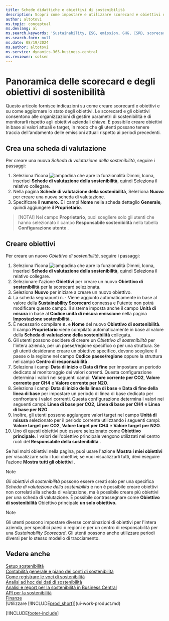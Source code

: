 ```yaml
---
title: Schede didattiche e obiettivi di sostenibilità
description: Scopri come impostare e utilizzare scorecard e obiettivi di sostenibilità.
author: altotovi
ms.topic: conceptual
ms.devlang: al
ms.search.keywords: 'Sustainability, ESG, emission, GHG, CSRD, scorecard, goal, forecast, budget'
ms.search.form: null
ms.date: 08/19/2024
ms.author: altotovi
ms.service: dynamics-365-business-central
ms.reviewer: solsen
---
```


# Panoramica delle scorecard e degli obiettivi di sostenibilità

Questo articolo fornisce indicazioni su come creare scorecard e obiettivi e su come aggiornare lo stato degli obiettivi. Le scorecard e gli obiettivi consentono alle organizzazioni di gestire parametri di sostenibilità e di monitorarli rispetto agli obiettivi aziendali chiave. È possibile creare obiettivi in base ai valori attuali e target, in modo che gli utenti possano tenere traccia dell'andamento delle emissioni attuali rispetto ai periodi precedenti.  

## Crea una scheda di valutazione  

Per creare una nuova  *Scheda di valutazione della sostenibilità*, seguire i passaggi:

1. Seleziona l'icona ![lampadina che apre la funzionalità Dimmi](media/ui-search/search_small.png "Informazioni sull'operazione che si desidera eseguire"), Icona, inserisci **Schede di valutazione della sostenibilità**, quindi Seleziona il relativo collegare. 
2. Nella pagina  **Schede di valutazione della sostenibilità**, Seleziona **Nuovo** per creare una nuova scheda di valutazione.  
3. Specificare il **numero.** E i campi  **Nome** nella scheda dettaglio **Generale**, quindi aggiungere il  **Proprietario**. 

> [NOTA!] Nel campo  **Proprietario**, puoi scegliere solo gli utenti che hanno selezionato il campo  **Responsabile sostenibilità** nella tabella  **Configurazione utente** . 

## Creare obiettivi  

Per creare un nuovo  *Obiettivo di sostenibilità*, seguire i passaggi:

1. Seleziona l'icona ![lampadina che apre la funzionalità Dimmi](media/ui-search/search_small.png "Informazioni sull'operazione che si desidera eseguire"), Icona, inserisci **Schede di valutazione della sostenibilità**, quindi Seleziona il relativo collegare.
2. Selezionare l'azione  **Obiettivi** per creare un nuovo  **Obiettivo di sostenibilità** per la scorecard selezionata.  
3. Seleziona **Nuovo** per iniziare a creare un nuovo obiettivo.
4. La scheda segnapunti n. **·** Viene aggiunto automaticamente in base al valore della  **Sustainability Scorecard** connessa e l'utente non potrà modificare questo campo. Il sistema imposta anche il campo  **Unità di misura** in base al  **Codice unità di misura emissione** nella pagina  **Impostazione sostenibilità** .  
5. È necessario compilare **n.** e **Nome** del nuovo **Obiettivo di sostenibilità**. Il campo  **Proprietario** viene compilato automaticamente in base al valore della  **Scheda di valutazione della sostenibilità** collegata.   
6. Gli utenti possono decidere di creare un  *Obiettivo di sostenibilità* per l'intera azienda, per un paese/regione specifico o per una struttura. Se gli utenti desiderano creare un obiettivo specifico, devono scegliere il paese o la regione nel campo  **Codice paese/regione** oppure la struttura nel campo  **Centro di responsabilità** .  
7. Seleziona i campi  **Data di inizio** e  **Data di fine** per impostare un periodo dedicato al monitoraggio dei valori correnti. Questa configurazione determina i valori nei seguenti campi: **Valore corrente per CO2**, **Valore corrente per CH4** e **Valore corrente per N2O**. 
8. Seleziona i campi  **Data di inizio della linea di base** e  **Data di fine della linea di base** per impostare un periodo di linea di base dedicato per confrontare i valori correnti. Questa configurazione determina i valori nei seguenti campi: **Linea di base per CO2**, **Linea di base per CH4** e **Linea di base per N2O**.
9. Inoltre, gli utenti possono aggiungere valori target nel campo  **Unità di misura** selezionato per il periodo corrente utilizzando i seguenti campi:  **Valore target per CO2**,  **Valore target per CH4** e  **Valore target per N2O**.   
10. Uno di questi obiettivi può essere selezionato come **Obiettivo principale**. I valori dell'obiettivo principale vengono utilizzati nel centro ruoli del  **Responsabile della sostenibilità** .  

Se hai molti obiettivi nella pagina, puoi usare l'azione  **Mostra i miei obiettivi** per visualizzare solo i tuoi obiettivi; se vuoi visualizzarli tutti, devi eseguire l'azione  **Mostra tutti gli obiettivi** .  

> [!NOTE]
> *Gli obiettivi di sostenibilità* possono essere creati solo per una specifica *Scheda di valutazione della sostenibilità* e non è possibile creare obiettivi non correlati alla scheda di valutazione, ma è possibile creare più obiettivi per una scheda di valutazione. È possibile contrassegnare come  **Obiettivo di sostenibilità** Obiettivo principale **un solo obiettivo.**

> [!NOTE]
> Gli utenti possono impostare diverse combinazioni di obiettivi per l'intera azienda, per specifici paesi o regioni e per un centro di responsabilità per una *Sustainability Scorecard*. Gli utenti possono anche utilizzare periodi diversi per lo stesso modello di tracciamento. 

## Vedere anche

[Setup sostenibilità](finance-sustainability-setup.md)    
[Contabilità generale e piano dei conti di sostenibilità](finance-sustainability-accounts-ledger.md)    
[Come registrare le voci di sostenibilità](finance-sustainability-journal.md)    
[Analisi ad hoc dei dati di sostenibilità](ad-hoc-analysis-sustainability.md)    
[Analisi e report per la sostenibilità in Business Central](sustainability-reports.md)   
[API per la sostenibilità](/dynamics365/business-central/dev-itpro/api-sustainability/sustainability-api?toc=/dynamics365/business-central/toc.json)    
[Finanze](finance.md)    
[Utilizzare [!INCLUDE[prod_short](includes/prod_short.md)]](ui-work-product.md)    

[!INCLUDE[footer-include](includes/footer-banner.md)]
